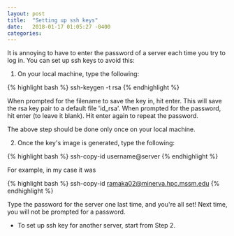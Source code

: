 ```yaml
---
layout: post
title:  "Setting up ssh keys"
date:   2018-01-17 01:05:27 -0400
categories: 
---
```

It is annoying to have to enter the password of a server each time you try to log in. You can set up ssh keys to avoid this:

1. On your local machine, type the following:

{% highlight bash %}
ssh-keygen -t rsa
{% endhighlight %}

When prompted for the filename to save the key in, hit enter. This will save the rsa key pair to a default file 'id_rsa'. When prompted for the password, hit enter (to leave it blank). Hit enter again to repeat the password.

The above step should be done only once on your local machine.

2. Once the key's image is generated, type the following:

{% highlight bash %}
ssh-copy-id username@server
{% endhighlight %}

For example, in my case it was

{% highlight bash %}
ssh-copy-id ramaka02@minerva.hpc.mssm.edu
{% endhighlight %}

Type the password for the server one last time, and you're all set! Next time, you will not be prompted for a password.

* To set up ssh key for another server, start from Step 2.